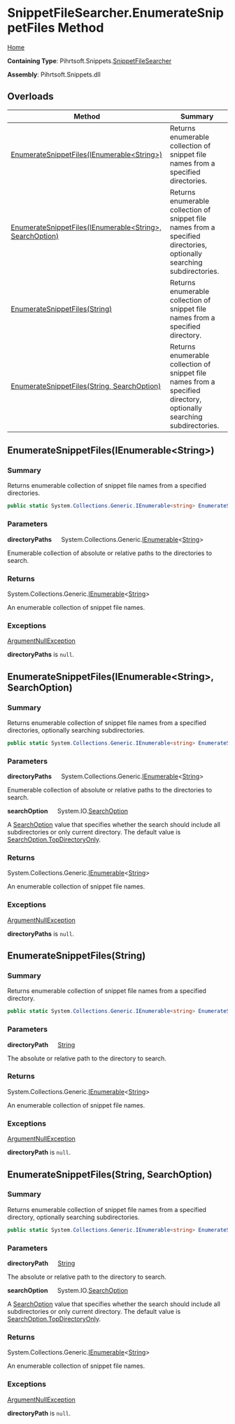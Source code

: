 # SnippetFileSearcher\.EnumerateSnippetFiles Method

[Home](../../../../README.md)

**Containing Type**: Pihrtsoft\.Snippets\.[SnippetFileSearcher](../README.md)

**Assembly**: Pihrtsoft\.Snippets\.dll

## Overloads

| Method | Summary |
| ------ | ------- |
| [EnumerateSnippetFiles(IEnumerable\<String>)](#Pihrtsoft_Snippets_SnippetFileSearcher_EnumerateSnippetFiles_System_Collections_Generic_IEnumerable_System_String__) | Returns enumerable collection of snippet file names from a specified directories\. |
| [EnumerateSnippetFiles(IEnumerable\<String>, SearchOption)](#Pihrtsoft_Snippets_SnippetFileSearcher_EnumerateSnippetFiles_System_Collections_Generic_IEnumerable_System_String__System_IO_SearchOption_) | Returns enumerable collection of snippet file names from a specified directories, optionally searching subdirectories\. |
| [EnumerateSnippetFiles(String)](#Pihrtsoft_Snippets_SnippetFileSearcher_EnumerateSnippetFiles_System_String_) | Returns enumerable collection of snippet file names from a specified directory\. |
| [EnumerateSnippetFiles(String, SearchOption)](#Pihrtsoft_Snippets_SnippetFileSearcher_EnumerateSnippetFiles_System_String_System_IO_SearchOption_) | Returns enumerable collection of snippet file names from a specified directory, optionally searching subdirectories\. |

## EnumerateSnippetFiles\(IEnumerable\<String>\) <a name="Pihrtsoft_Snippets_SnippetFileSearcher_EnumerateSnippetFiles_System_Collections_Generic_IEnumerable_System_String__"></a>

### Summary

Returns enumerable collection of snippet file names from a specified directories\.

```csharp
public static System.Collections.Generic.IEnumerable<string> EnumerateSnippetFiles(System.Collections.Generic.IEnumerable<string> directoryPaths)
```

### Parameters

**directoryPaths** &emsp; System\.Collections\.Generic\.[IEnumerable](https://docs.microsoft.com/en-us/dotnet/api/system.collections.generic.ienumerable-1)\<[String](https://docs.microsoft.com/en-us/dotnet/api/system.string)>

Enumerable collection of absolute or relative paths to the directories to search\.

### Returns

System\.Collections\.Generic\.[IEnumerable](https://docs.microsoft.com/en-us/dotnet/api/system.collections.generic.ienumerable-1)\<[String](https://docs.microsoft.com/en-us/dotnet/api/system.string)>

An enumerable collection of snippet file names\.

### Exceptions

[ArgumentNullException](https://docs.microsoft.com/en-us/dotnet/api/system.argumentnullexception)

**directoryPaths** is `null`\.

## EnumerateSnippetFiles\(IEnumerable\<String>, SearchOption\) <a name="Pihrtsoft_Snippets_SnippetFileSearcher_EnumerateSnippetFiles_System_Collections_Generic_IEnumerable_System_String__System_IO_SearchOption_"></a>

### Summary

Returns enumerable collection of snippet file names from a specified directories, optionally searching subdirectories\.

```csharp
public static System.Collections.Generic.IEnumerable<string> EnumerateSnippetFiles(System.Collections.Generic.IEnumerable<string> directoryPaths, System.IO.SearchOption searchOption)
```

### Parameters

**directoryPaths** &emsp; System\.Collections\.Generic\.[IEnumerable](https://docs.microsoft.com/en-us/dotnet/api/system.collections.generic.ienumerable-1)\<[String](https://docs.microsoft.com/en-us/dotnet/api/system.string)>

Enumerable collection of absolute or relative paths to the directories to search\.

**searchOption** &emsp; System\.IO\.[SearchOption](https://docs.microsoft.com/en-us/dotnet/api/system.io.searchoption)

A [SearchOption](https://docs.microsoft.com/en-us/dotnet/api/system.io.searchoption) value that specifies whether the search should include all subdirectories or only current directory\. The default value is [SearchOption.TopDirectoryOnly](https://docs.microsoft.com/en-us/dotnet/api/system.io.searchoption.topdirectoryonly)\.

### Returns

System\.Collections\.Generic\.[IEnumerable](https://docs.microsoft.com/en-us/dotnet/api/system.collections.generic.ienumerable-1)\<[String](https://docs.microsoft.com/en-us/dotnet/api/system.string)>

An enumerable collection of snippet file names\.

### Exceptions

[ArgumentNullException](https://docs.microsoft.com/en-us/dotnet/api/system.argumentnullexception)

**directoryPaths** is `null`\.

## EnumerateSnippetFiles\(String\) <a name="Pihrtsoft_Snippets_SnippetFileSearcher_EnumerateSnippetFiles_System_String_"></a>

### Summary

Returns enumerable collection of snippet file names from a specified directory\.

```csharp
public static System.Collections.Generic.IEnumerable<string> EnumerateSnippetFiles(string directoryPath)
```

### Parameters

**directoryPath** &emsp; [String](https://docs.microsoft.com/en-us/dotnet/api/system.string)

The absolute or relative path to the directory to search\.

### Returns

System\.Collections\.Generic\.[IEnumerable](https://docs.microsoft.com/en-us/dotnet/api/system.collections.generic.ienumerable-1)\<[String](https://docs.microsoft.com/en-us/dotnet/api/system.string)>

An enumerable collection of snippet file names\.

### Exceptions

[ArgumentNullException](https://docs.microsoft.com/en-us/dotnet/api/system.argumentnullexception)

**directoryPath** is `null`\.

## EnumerateSnippetFiles\(String, SearchOption\) <a name="Pihrtsoft_Snippets_SnippetFileSearcher_EnumerateSnippetFiles_System_String_System_IO_SearchOption_"></a>

### Summary

Returns enumerable collection of snippet file names from a specified directory, optionally searching subdirectories\.

```csharp
public static System.Collections.Generic.IEnumerable<string> EnumerateSnippetFiles(string directoryPath, System.IO.SearchOption searchOption)
```

### Parameters

**directoryPath** &emsp; [String](https://docs.microsoft.com/en-us/dotnet/api/system.string)

The absolute or relative path to the directory to search\.

**searchOption** &emsp; System\.IO\.[SearchOption](https://docs.microsoft.com/en-us/dotnet/api/system.io.searchoption)

A [SearchOption](https://docs.microsoft.com/en-us/dotnet/api/system.io.searchoption) value that specifies whether the search should include all subdirectories or only current directory\. The default value is [SearchOption.TopDirectoryOnly](https://docs.microsoft.com/en-us/dotnet/api/system.io.searchoption.topdirectoryonly)\.

### Returns

System\.Collections\.Generic\.[IEnumerable](https://docs.microsoft.com/en-us/dotnet/api/system.collections.generic.ienumerable-1)\<[String](https://docs.microsoft.com/en-us/dotnet/api/system.string)>

An enumerable collection of snippet file names\.

### Exceptions

[ArgumentNullException](https://docs.microsoft.com/en-us/dotnet/api/system.argumentnullexception)

**directoryPath** is `null`\.

